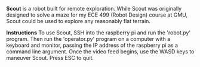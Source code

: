 
**Scout** is a robot built for remote exploration. While Scout was originally designed to solve a maze for my ECE 499 (Robot Design) course at GMU, Scout could be used to explore any reasonably flat terrain.

**Instructions**
To use Scout, SSH into the raspberry pi and run the 'robot.py' program. Then run the 'operator.py' program on a computer with a keyboard and monitor, passing the IP address of the raspberry pi as a command line argument. Once the video feed begins, use the WASD keys to maneuver Scout. Press ESC to quit.

